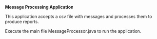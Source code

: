 **Message Processing Application**

This application accepts a csv file with messages and processes them to produce reports. 

Execute the main file MessageProcessor.java to run the application. 
